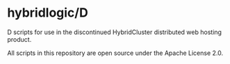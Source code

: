 hybridlogic/D
=============

D scripts for use in the discontinued HybridCluster distributed web hosting product.

All scripts in this repository are open source under the Apache License 2.0.
